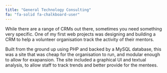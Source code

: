 ```yaml
---
title: "General Technology Consulting"
fa: "fa-solid fa-chalkboard-user"
---
```


While there are a range of CRMs out there, sometimes you need something very specific. One of my first web projects was designing and building a CRM to help a volunteer organisation track the activity of their mentors.

Built from the ground up using PHP and backed by a MySQL database, this was a site that was cheap for the organisation to run, and modular enough to allow for exapansion. The site included a graphical UI and textual analysis, to allow staff to track trends and better provide for the mentees.